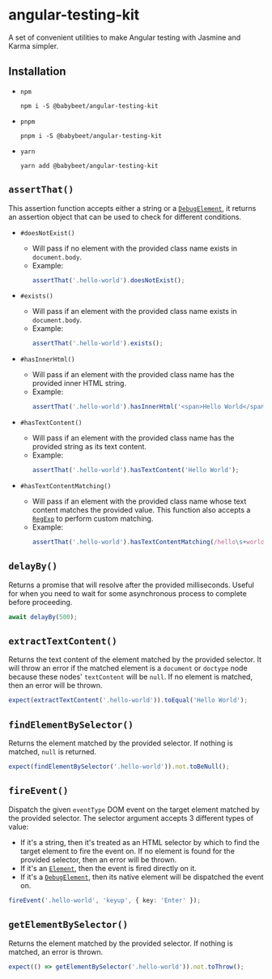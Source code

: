 # angular-testing-kit

A set of convenient utilities to make Angular testing with Jasmine and Karma simpler.

## Installation

- `npm`
  ```
  npm i -S @babybeet/angular-testing-kit
  ```
- `pnpm`
  ```
  pnpm i -S @babybeet/angular-testing-kit
  ```
- `yarn`
  ```
  yarn add @babybeet/angular-testing-kit
  ```

## `assertThat()`

This assertion function accepts either a string or a [`DebugElement`](https://angular.io/api/core/DebugElement), it returns an assertion object that can be used to check for different conditions.

- `#doesNotExist()`

  - Will pass if no element with the provided class name exists in `document.body`.
  - Example:
    ```ts
    assertThat('.hello-world').doesNotExist();
    ```

- `#exists()`

  - Will pass if an element with the provided class name exists in `document.body`.
  - Example:
    ```ts
    assertThat('.hello-world').exists();
    ```

- `#hasInnerHtml()`

  - Will pass if an element with the provided class name has the provided inner HTML string.
  - Example:
    ```ts
    assertThat('.hello-world').hasInnerHtml('<span>Hello World</span>');
    ```

- `#hasTextContent()`

  - Will pass if an element with the provided class name has the provided string as its text content.
  - Example:
    ```ts
    assertThat('.hello-world').hasTextContent('Hello World');
    ```

- `#hasTextContentMatching()`

  - Will pass if an element with the provided class name whose text content matches the provided value. This function also accepts a [`RegExp`](https://developer.mozilla.org/en-US/docs/Web/JavaScript/Reference/Global_Objects/RegExp) to perform custom matching.
  - Example:
    ```ts
    assertThat('.hello-world').hasTextContentMatching(/hello\s+world/i);
    ```

## `delayBy()`

Returns a promise that will resolve after the provided milliseconds. Useful for when you need to wait for some asynchronous process to complete before proceeding.

```ts
await delayBy(500);
```

## `extractTextContent()`

Returns the text content of the element matched by the provided selector. It will throw an error if the matched element
is a `document` or `doctype` node because these nodes' `textContent` will be `null`. If no element is matched, then an error will be thrown.

```ts
expect(extractTextContent('.hello-world')).toEqual('Hello World');
```

## `findElementBySelector()`

Returns the element matched by the provided selector. If nothing is matched, `null` is returned.

```ts
expect(findElementBySelector('.hello-world')).not.toBeNull();
```

## `fireEvent()`

Dispatch the given `eventType` DOM event on the target element matched by the provided selector.
The selector argument accepts 3 different types of value:

- If it's a string, then it's treated as an HTML selector by which to find the target element
  to fire the event on. If no element is found for the provided selector,
  then an error will be thrown.
- If it's an [`Element`](https://developer.mozilla.org/en-US/docs/Web/API/Element), then the event is fired directly on it.
- If it's a [`DebugElement`](https://angular.io/api/core/DebugElement), then its native element will be dispatched the event on.

```ts
fireEvent('.hello-world', 'keyup', { key: 'Enter' });
```

## `getElementBySelector()`

Returns the element matched by the provided selector. If nothing is matched, an error is thrown.

```ts
expect(() => getElementBySelector('.hello-world')).not.toThrow();
```
